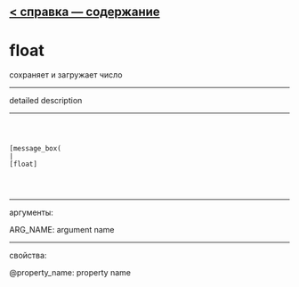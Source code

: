 [< справка — содержание](ceammc_lib.html)
---

# float


сохраняет и загружает число

---

detailed description
<br>


---


```



[message_box(                                 
|
[float]


            
```

---
аргументы:

ARG_NAME: argument name<br>

---
свойства:

@property_name: property name<br>


